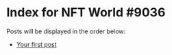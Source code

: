 # Index for NFT World #9036
Posts will be displayed in the order below:

- [Your first post](./001-first.md)

